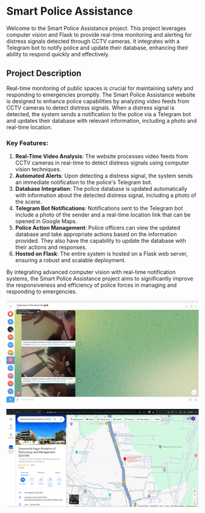 # Smart Police Assistance

Welcome to the Smart Police Assistance project. This project leverages computer vision and Flask to provide real-time monitoring and alerting for distress signals detected through CCTV cameras. It integrates with a Telegram bot to notify police and update their database, enhancing their ability to respond quickly and effectively.

## Project Description

Real-time monitoring of public spaces is crucial for maintaining safety and responding to emergencies promptly. The Smart Police Assistance website is designed to enhance police capabilities by analyzing video feeds from CCTV cameras to detect distress signals. When a distress signal is detected, the system sends a notification to the police via a Telegram bot and updates their database with relevant information, including a photo and real-time location.

### Key Features:

1. **Real-Time Video Analysis**: The website processes video feeds from CCTV cameras in real-time to detect distress signals using computer vision techniques.
2. **Automated Alerts**: Upon detecting a distress signal, the system sends an immediate notification to the police's Telegram bot.
3. **Database Integration**: The police database is updated automatically with information about the detected distress signal, including a photo of the scene.
4. **Telegram Bot Notifications**: Notifications sent to the Telegram bot include a photo of the sender and a real-time location link that can be opened in Google Maps.
5. **Police Action Management**: Police officers can view the updated database and take appropriate actions based on the information provided. They also have the capability to update the database with their actions and responses.
6. **Hosted on Flask**: The entire system is hosted on a Flask web server, ensuring a robust and scalable deployment.

By integrating advanced computer vision with real-time notification systems, the Smart Police Assistance project aims to significantly improve the responsiveness and efficiency of police forces in managing and responding to emergencies.



![image](https://github.com/Arnav7418/Images/blob/main/police.png)

![image](https://github.com/Arnav7418/Images/blob/main/police2.png)
